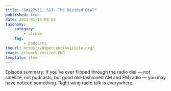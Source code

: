 ```yaml
---
title: "&#127911; 517- The Divided Dial"
published: true
date: 2023-01-15-04-58
taxonomy:
    category:
        - stream
    tag:
        - podcasts
theurl: https://99percentinvisible.org/
image: artwork-resized.PNG
template: item
---
```


Episode summary: If you&rsquo;ve ever flipped through the radio dial &mdash; not satellite, not podcasts, but good old-fashioned AM and FM radio &mdash; you may have noticed something. Right wing radio talk is everywhere.
